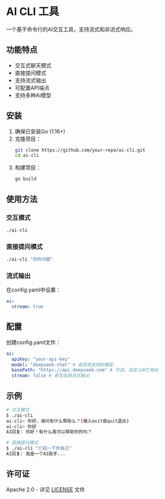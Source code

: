 # AI CLI 工具

一个基于命令行的AI交互工具，支持流式和非流式响应。

## 功能特点

- 交互式聊天模式
- 直接提问模式
- 支持流式输出
- 可配置API端点
- 支持多种AI模型

## 安装

1. 确保已安装Go (1.16+)
2. 克隆项目：
   ```bash
   git clone https://github.com/your-repo/ai-cli.git
   cd ai-cli
   ```
3. 构建项目：
   ```bash
   go build
   ```

## 使用方法

### 交互模式
```bash
./ai-cli
```

### 直接提问模式
```bash
./ai-cli "你的问题"
```

### 流式输出
在config.yaml中设置：
```yaml
ai:
  stream: true
```

## 配置

创建config.yaml文件：
```yaml
ai:
  apiKey: "your-api-key"
  model: "deepseek-chat" # 或其他支持的模型
  basePath: "https://api.deepseek.com" # 可选，自定义API地址
  stream: false # 是否启用流式输出
```

## 示例

```bash
# 交互模式
$ ./ai-cli
ai-cli> 你好，请问有什么帮助么？(输入exit或quit退出)
ai-cli> 你好
AI回复: 你好！有什么我可以帮助你的吗？

# 直接提问模式
$ ./ai-cli "介绍一下你自己"
AI回复: 我是一个AI助手...
```

## 许可证

Apache 2.0 - 详见 [LICENSE](LICENSE) 文件
